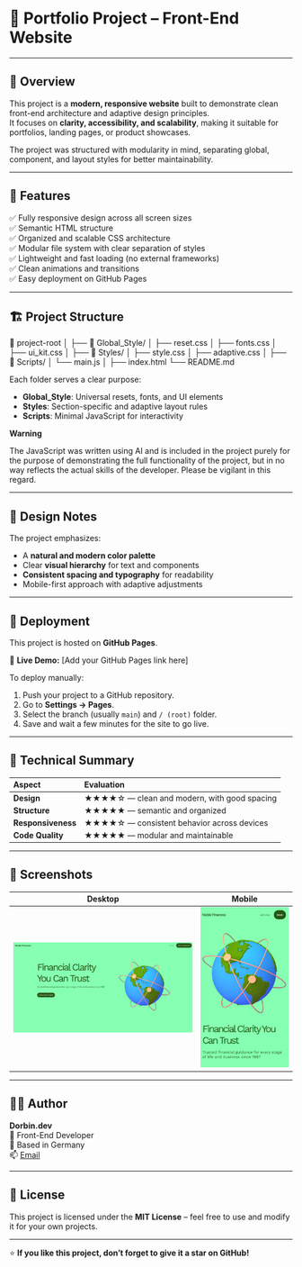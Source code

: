 # 🌿 Portfolio Project – Front-End Website

---

## 📖 Overview

This project is a **modern, responsive website** built to demonstrate clean front-end architecture and adaptive design principles.  
It focuses on **clarity, accessibility, and scalability**, making it suitable for portfolios, landing pages, or product showcases.

The project was structured with modularity in mind, separating global, component, and layout styles for better maintainability.

---

## 🧩 Features

✅ Fully responsive design across all screen sizes  
✅ Semantic HTML structure  
✅ Organized and scalable CSS architecture  
✅ Modular file system with clear separation of styles  
✅ Lightweight and fast loading (no external frameworks)  
✅ Clean animations and transitions  
✅ Easy deployment on GitHub Pages

---

## 🏗️ Project Structure

📁 project-root
│
├── 📁 Global_Style/
│ ├── reset.css
│ ├── fonts.css
│ ├── ui_kit.css
│
├── 📁 Styles/
│ ├── style.css
│ ├── adaptive.css
│
├── 📁 Scripts/
│ └── main.js
│
├── index.html
└── README.md

Each folder serves a clear purpose:

- **Global_Style**: Universal resets, fonts, and UI elements
- **Styles**: Section-specific and adaptive layout rules
- **Scripts**: Minimal JavaScript for interactivity

**Warning**

The JavaScript was written using AI and is included in the project purely for the purpose of demonstrating the full functionality of the project, but in no way reflects the actual skills of the developer. Please be vigilant in this regard.

---

## 🎨 Design Notes

The project emphasizes:

- A **natural and modern color palette**
- Clear **visual hierarchy** for text and components
- **Consistent spacing and typography** for readability
- Mobile-first approach with adaptive adjustments

---

## 🚀 Deployment

This project is hosted on **GitHub Pages**.

🔗 **Live Demo:** [Add your GitHub Pages link here]

To deploy manually:

1. Push your project to a GitHub repository.
2. Go to **Settings → Pages**.
3. Select the branch (usually `main`) and `/ (root)` folder.
4. Save and wait a few minutes for the site to go live.

---

## 🧠 Technical Summary

| Aspect             | Evaluation                                  |
| :----------------- | :------------------------------------------ |
| **Design**         | ★★★★☆ — clean and modern, with good spacing |
| **Structure**      | ★★★★★ — semantic and organized              |
| **Responsiveness** | ★★★★☆ — consistent behavior across devices  |
| **Code Quality**   | ★★★★★ — modular and maintainable            |

---

## 📸 Screenshots

|                        Desktop                         |                        Mobile                        |
| :----------------------------------------------------: | :--------------------------------------------------: |
| ![Desktop view](./assets/icons/desktop-screenshot.png) | ![Mobile view](./assets/icons/mobile-screenshot.png) |

---

## 🧑‍💻 Author

**Dorbin.dev**  
💼 Front-End Developer  
📍 Based in Germany  
📫 [Email](dorbin.dev008@gmail.com)

---

## 📜 License

This project is licensed under the **MIT License** – feel free to use and modify it for your own projects.

---

⭐ **If you like this project, don’t forget to give it a star on GitHub!**
